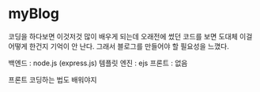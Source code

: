 # myBlog
코딩을 하다보면 이것저것 많이 배우게 되는데 오래전에 썼던 코드를 보면 도대체 이걸 어떻게 한건지 기억이 안 난다. 그래서 블로그를 만들어야 할 필요성을 느꼈다.

백엔드 : node.js (express.js)
템플릿 엔진 : ejs
프론트 : 없음

프론트 코딩하는 법도 배워야지 
